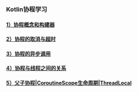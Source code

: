 ### Kotlin协程学习

#### [1）协程概念和构建器](/coroutines/1）协程概念和构建器.md)

#### [2）协程的取消与超时](/coroutines/2）协程的取消与超时.md)

#### [3）协程的异步调用](/coroutines/3）协程的异步调用.md)

#### [4）协程与线程之间的关系](/coroutines/4）协程与线程之间的关系.md)

#### [5）父子协程|CoroutineScope生命周期|ThreadLocal](/coroutines/5）父子协程|CoroutineScope生命周期|ThreadLocal.md)

